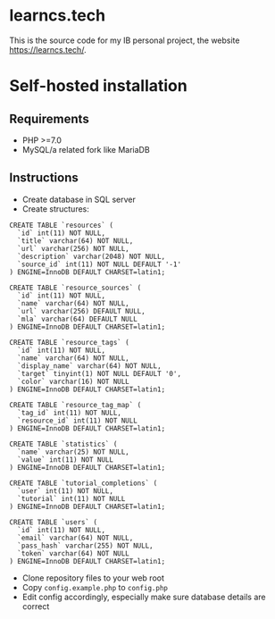 # learncs.tech

This is the source code for my IB personal project, the website https://learncs.tech/.

# Self-hosted installation

## Requirements
- PHP >=7.0
- MySQL/a related fork like MariaDB

## Instructions
- Create database in SQL server
- Create structures: 
```
CREATE TABLE `resources` (
  `id` int(11) NOT NULL,
  `title` varchar(64) NOT NULL,
  `url` varchar(256) NOT NULL,
  `description` varchar(2048) NOT NULL,
  `source_id` int(11) NOT NULL DEFAULT '-1'
) ENGINE=InnoDB DEFAULT CHARSET=latin1;

CREATE TABLE `resource_sources` (
  `id` int(11) NOT NULL,
  `name` varchar(64) NOT NULL,
  `url` varchar(256) DEFAULT NULL,
  `mla` varchar(64) DEFAULT NULL
) ENGINE=InnoDB DEFAULT CHARSET=latin1;

CREATE TABLE `resource_tags` (
  `id` int(11) NOT NULL,
  `name` varchar(64) NOT NULL,
  `display_name` varchar(64) NOT NULL,
  `target` tinyint(1) NOT NULL DEFAULT '0',
  `color` varchar(16) NOT NULL
) ENGINE=InnoDB DEFAULT CHARSET=latin1;

CREATE TABLE `resource_tag_map` (
  `tag_id` int(11) NOT NULL,
  `resource_id` int(11) NOT NULL
) ENGINE=InnoDB DEFAULT CHARSET=latin1;

CREATE TABLE `statistics` (
  `name` varchar(25) NOT NULL,
  `value` int(11) NOT NULL
) ENGINE=InnoDB DEFAULT CHARSET=latin1;

CREATE TABLE `tutorial_completions` (
  `user` int(11) NOT NULL,
  `tutorial` int(11) NOT NULL
) ENGINE=InnoDB DEFAULT CHARSET=latin1;

CREATE TABLE `users` (
  `id` int(11) NOT NULL,
  `email` varchar(64) NOT NULL,
  `pass_hash` varchar(255) NOT NULL,
  `token` varchar(64) NOT NULL
) ENGINE=InnoDB DEFAULT CHARSET=latin1;
```
- Clone repository files to your web root
- Copy `config.example.php` to `config.php`
- Edit config accordingly, especially make sure database details are correct
